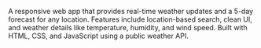 A responsive web app that provides real-time weather updates and a 5-day forecast for any location. Features include location-based search, clean UI, and weather details like temperature, humidity, and wind speed. Built with HTML, CSS, and JavaScript using a public weather API.
